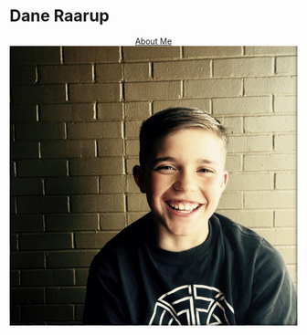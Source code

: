 # Dane Raarup
<div style="text-align:center">
<a href="about.html">About Me</a>
<img src="dane.PNG"></>

